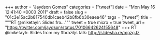 
+++
author = "Jaydson Gomes"
categories = ["tweet"]
date = "Mon May 16 12:41:40 +0000 2011"
draft = false
slug = "01c3e15ac2b817540db1caeb42b8fb6b30eaea46"
tags = ["tweet"]
title = """RT @miketaylr: Slides fro..."""
tweet = true
micro = true
tweet_url = "https://twitter.com/jaydson/status/70106642624155648"
+++
RT @miketaylr: Slides from my #braziljs talk: http://slidesha.re/mpzgJz
